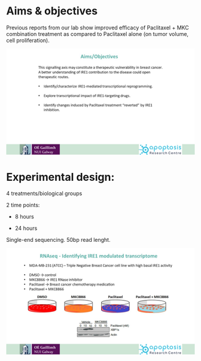 # Aims & objectives
Previous reports from our lab show improved efficacy of Paclitaxel + MKC combination treatment as compared to Paclitaxel alone (on tumor volume, cell proliferation).

![Slide1](https://github.com/xaitorx/RNAseq_probando/blob/master/pics/Slide4.JPG)

# Experimental design:

4 treatments/biological groups

2 time points:

* 8 hours

* 24 hours

Single-end sequencing. 50bp read lenght.

![Slide2](https://github.com/xaitorx/RNAseq_probando/blob/master/pics/Slide5.JPG)
